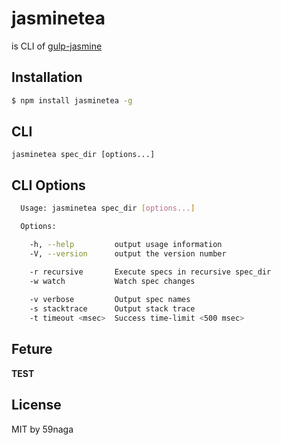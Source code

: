# jasminetea
is CLI of [gulp-jasmine](https://github.com/sindresorhus/gulp-jasmine)

## Installation
```bash
$ npm install jasminetea -g
```

## CLI
`jasminetea spec_dir [options...]`

## CLI Options
```bash
  Usage: jasminetea spec_dir [options...]

  Options:

    -h, --help         output usage information
    -V, --version      output the version number

    -r recursive       Execute specs in recursive spec_dir
    -w watch           Watch spec changes
    
    -v verbose         Output spec names
    -s stacktrace      Output stack trace
    -t timeout <msec>  Success time-limit <500 msec>
```

## Feture
**TEST**

## License
MIT by 59naga
